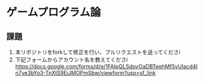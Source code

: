 # ゲームプログラム論

## 課題
1. 本リポジトリをforkして修正を行い、プルリクエストを送ってくださi
2. 下記フォームからアカウント名を教えてくださi
https://docs.google.com/forms/d/e/1FAIpQLSdovOaDBTeqhMf5vUIacd4In7ye3bYo3-TnXtS9EiJMOPmSbw/viewform?usp=sf_link
